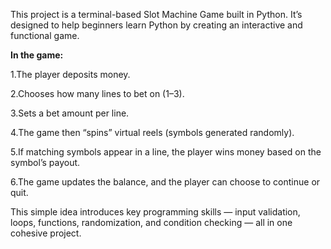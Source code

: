This project is a terminal-based Slot Machine Game built in Python. It’s designed to help beginners learn Python by creating an interactive and functional game.

**In the game:**

1.The player deposits money.

2.Chooses how many lines to bet on (1–3).

3.Sets a bet amount per line.

4.The game then “spins” virtual reels (symbols generated randomly).

5.If matching symbols appear in a line, the player wins money based on the symbol’s payout.

6.The game updates the balance, and the player can choose to continue or quit.

This simple idea introduces key programming skills — input validation, loops, functions, randomization, and condition checking — all in one cohesive project.
